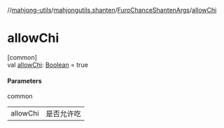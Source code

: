 //[mahjong-utils](../../../index.md)/[mahjongutils.shanten](../index.md)/[FuroChanceShantenArgs](index.md)/[allowChi](allow-chi.md)

# allowChi

[common]\
val [allowChi](allow-chi.md): [Boolean](https://kotlinlang.org/api/latest/jvm/stdlib/kotlin-stdlib/kotlin/-boolean/index.html) = true

#### Parameters

common

| | |
|---|---|
| allowChi | 是否允许吃 |
